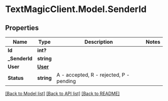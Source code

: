 # TextMagicClient.Model.SenderId
## Properties

Name | Type | Description | Notes
------------ | ------------- | ------------- | -------------
**Id** | **int?** |  | 
**_SenderId** | **string** |  | 
**User** | [**User**](User.md) |  | 
**Status** | **string** | A - accepted, R - rejected, P - pending | 

[[Back to Model list]](../README.md#documentation-for-models) [[Back to API list]](../README.md#documentation-for-api-endpoints) [[Back to README]](../README.md)

